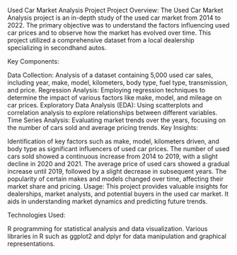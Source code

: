 Used Car Market Analysis Project
Project Overview:
The Used Car Market Analysis project is an in-depth study of the used car market from 2014 to 2022. The primary objective was to understand the factors influencing used car prices and to observe how the market has evolved over time. This project utilized a comprehensive dataset from a local dealership specializing in secondhand autos.

Key Components:

Data Collection: Analysis of a dataset containing 5,000 used car sales, including year, make, model, kilometers, body type, fuel type, transmission, and price.
Regression Analysis: Employing regression techniques to determine the impact of various factors like make, model, and mileage on car prices.
Exploratory Data Analysis (EDA): Using scatterplots and correlation analysis to explore relationships between different variables.
Time Series Analysis: Evaluating market trends over the years, focusing on the number of cars sold and average pricing trends.
Key Insights:

Identification of key factors such as make, model, kilometers driven, and body type as significant influencers of used car prices.
The number of used cars sold showed a continuous increase from 2014 to 2019, with a slight decline in 2020 and 2021.
The average price of used cars showed a gradual increase until 2019, followed by a slight decrease in subsequent years.
The popularity of certain makes and models changed over time, affecting their market share and pricing.
Usage:
This project provides valuable insights for dealerships, market analysts, and potential buyers in the used car market. It aids in understanding market dynamics and predicting future trends.

Technologies Used:

R programming for statistical analysis and data visualization.
Various libraries in R such as ggplot2 and dplyr for data manipulation and graphical representations.
